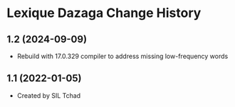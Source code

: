 Lexique Dazaga Change History
====================

1.2 (2024-09-09)
----------------
* Rebuild with 17.0.329 compiler to address missing low-frequency words

1.1 (2022-01-05)
----------------
* Created by SIL Tchad
